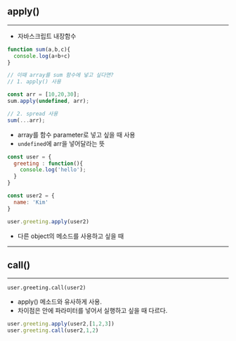 ## apply()
---
- 자바스크립트 내장함수
```javascript
function sum(a,b,c){
  console.log(a+b+c)
}

// 이때 array를 sum 함수에 넣고 싶다면?
// 1. apply() 사용

const arr = [10,20,30];
sum.apply(undefined, arr);

// 2. spread 사용
sum(...arr);
```
- array를 함수 parameter로 넣고 싶을 때 사용
- `undefined`에 arr을 넣어달라는 뜻 

```javascript
const user = {
  greeting : function(){
    console.log('hello');
  }
} 

const user2 = {
  name: 'Kim'
}

user.greeting.apply(user2)
```
- 다른 object의 메소드를 사용하고 싶을 때
---
## call()
---
`user.greeting.call(user2)`
- apply() 메소드와 유사하게 사용.
- 차이점은 안에 파라미터를 넣어서 실행하고 싶을 때 다르다.

```javascript
user.greeting.apply(user2,[1,2,3])
user.greeting.call(user2,1,2)
```